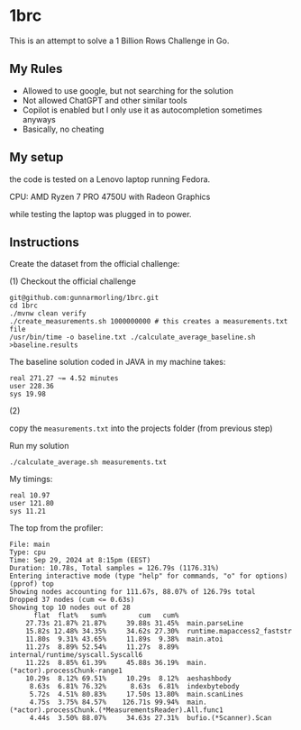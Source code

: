 # 1brc

This is an attempt to solve a 1 Billion Rows Challenge in Go.


## My Rules

- Allowed to use google, but not searching for the solution
- Not allowed ChatGPT and other similar tools
- Copilot is enabled but I only use it as autocompletion sometimes anyways
- Basically, no cheating

## My setup

the code is tested on a Lenovo laptop running Fedora.

CPU: AMD Ryzen 7 PRO 4750U with Radeon Graphics

while testing the laptop was plugged in to power.


## Instructions

Create the dataset from the official challenge:

(1)
Checkout the official challenge

```
git@github.com:gunnarmorling/1brc.git
cd 1brc
./mvnw clean verify
./create_measurements.sh 1000000000 # this creates a measurements.txt file
/usr/bin/time -o baseline.txt ./calculate_average_baseline.sh >baseline.results
```

The baseline solution coded in JAVA in my machine takes:

```
real 271.27 ~= 4.52 minutes
user 228.36
sys 19.98
```

(2)

copy the `measurements.txt` into the projects folder (from previous step)

Run my solution

```
./calculate_average.sh measurements.txt
```

My timings:

```
real 10.97
user 121.80
sys 11.21
```

The top from the profiler:

```
File: main
Type: cpu
Time: Sep 29, 2024 at 8:15pm (EEST)
Duration: 10.78s, Total samples = 126.79s (1176.31%)
Entering interactive mode (type "help" for commands, "o" for options)
(pprof) top
Showing nodes accounting for 111.67s, 88.07% of 126.79s total
Dropped 37 nodes (cum <= 0.63s)
Showing top 10 nodes out of 28
      flat  flat%   sum%        cum   cum%
    27.73s 21.87% 21.87%     39.88s 31.45%  main.parseLine
    15.82s 12.48% 34.35%     34.62s 27.30%  runtime.mapaccess2_faststr
    11.80s  9.31% 43.65%     11.89s  9.38%  main.atoi
    11.27s  8.89% 52.54%     11.27s  8.89%  internal/runtime/syscall.Syscall6
    11.22s  8.85% 61.39%     45.88s 36.19%  main.(*actor).processChunk-range1
    10.29s  8.12% 69.51%     10.29s  8.12%  aeshashbody
     8.63s  6.81% 76.32%      8.63s  6.81%  indexbytebody
     5.72s  4.51% 80.83%     17.50s 13.80%  main.scanLines
     4.75s  3.75% 84.57%    126.71s 99.94%  main.(*actor).processChunk.(*MeasurementsReader).All.func1
     4.44s  3.50% 88.07%     34.63s 27.31%  bufio.(*Scanner).Scan
```
